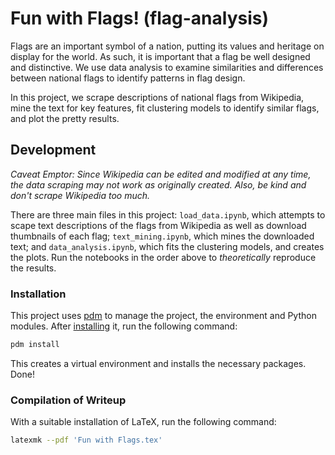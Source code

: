 # Fun with Flags! (flag-analysis)

Flags are an important symbol of a nation, putting its values and heritage on display for the world. As such, it is important that a flag be well designed and distinctive. We use data analysis to examine similarities and differences between national flags to identify patterns in flag design.

In this project, we scrape descriptions of national flags from Wikipedia, mine the text for key features, fit clustering models to identify similar flags, and plot the pretty results.

## Development

*Caveat Emptor: Since Wikipedia can be edited and modified at any time, the data scraping may not work as originally created. Also, be kind and don't scrape Wikipedia too much.*

There are three main files in this project: `load_data.ipynb`, which attempts to scape text descriptions of the flags from Wikipedia as well as download thumbnails of each flag; `text_mining.ipynb`, which mines the downloaded text; and `data_analysis.ipynb`, which fits the clustering models, and creates the plots. Run the notebooks in the order above to *theoretically* reproduce the results.

### Installation

This project uses [pdm](https://pdm-project.org) to manage the project, the environment and Python modules. After [installing](https://pdm-project.org/en/latest/#installation) it, run the following command:

```bash
pdm install
```

This creates a virtual environment and installs the necessary packages. Done!

### Compilation of Writeup
With a suitable installation of LaTeX, run the following command:
```bash
latexmk --pdf 'Fun with Flags.tex'
```
